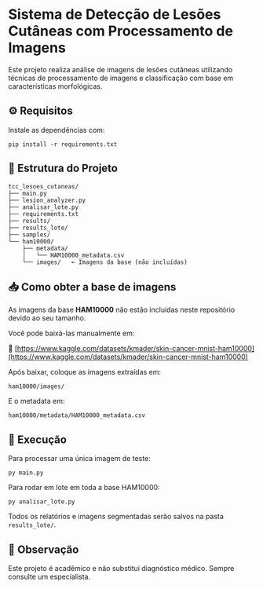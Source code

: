 # Sistema de Detecção de Lesões Cutâneas com Processamento de Imagens

Este projeto realiza análise de imagens de lesões cutâneas utilizando técnicas de processamento de imagens e classificação com base em características morfológicas.

## ⚙️ Requisitos

Instale as dependências com:

```
pip install -r requirements.txt
```

## 📂 Estrutura do Projeto

```
tcc_lesoes_cutaneas/
├── main.py
├── lesion_analyzer.py
├── analisar_lote.py
├── requirements.txt
├── results/
├── results_lote/
├── samples/
└── ham10000/
    ├── metadata/
    │   └── HAM10000_metadata.csv
    └── images/   ← Imagens da base (não incluídas)
```

## 📥 Como obter a base de imagens

As imagens da base **HAM10000** não estão incluídas neste repositório devido ao seu tamanho.

Você pode baixá-las manualmente em:

🔗 [https://www.kaggle.com/datasets/kmader/skin-cancer-mnist-ham10000](https://www.kaggle.com/datasets/kmader/skin-cancer-mnist-ham10000)

Após baixar, coloque as imagens extraídas em:

```
ham10000/images/
```

E o metadata em:

```
ham10000/metadata/HAM10000_metadata.csv
```

## 🚀 Execução

Para processar uma única imagem de teste:

```
py main.py
```

Para rodar em lote em toda a base HAM10000:

```
py analisar_lote.py
```

Todos os relatórios e imagens segmentadas serão salvos na pasta `results_lote/`.

## 🧠 Observação

Este projeto é acadêmico e não substitui diagnóstico médico. Sempre consulte um especialista.